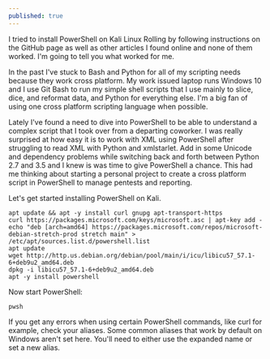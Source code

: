 ```yaml
---
published: true
---
```

I tried to install PowerShell on Kali Linux Rolling by following instructions on the GitHub page as well as other articles I found online and none of them worked. I'm going to tell you what worked for me.

In the past I've stuck to Bash and Python for all of my scripting needs because they work cross platform. My work issued laptop runs Windows 10 and I use Git Bash to run my simple shell scripts that I use mainly to slice, dice, and reformat data, and Python for everything else. I'm a big fan of using one cross platform scripting language when possible.

Lately I've found a need to dive into PowerShell to be able to understand a complex script that I took over from a departing coworker. I was really surprised at how easy it is to work with XML using PowerShell after struggling to read XML with Python and xmlstarlet. Add in some Unicode and dependency problems while switching back and forth between Python 2.7 and 3.5 and I knew is was time to give PowerShell a chance. This had me thinking about starting a personal project to create a cross platform script in PowerShell to manage pentests and reporting.

Let's get started installing PowerShell on Kali.

```
apt update && apt -y install curl gnupg apt-transport-https
curl https://packages.microsoft.com/keys/microsoft.asc | apt-key add -
echo "deb [arch=amd64] https://packages.microsoft.com/repos/microsoft-debian-stretch-prod stretch main" > /etc/apt/sources.list.d/powershell.list
apt update
wget http://http.us.debian.org/debian/pool/main/i/icu/libicu57_57.1-6+deb9u2_amd64.deb
dpkg -i libicu57_57.1-6+deb9u2_amd64.deb
apt -y install powershell
```

Now start PowerShell:
  
`pwsh`

If you get any errors when using certain PowerShell commands, like curl for example, check your aliases. Some common aliases that work by default on Windows aren't set here. You'll need to either use the expanded name or set a new alias.
